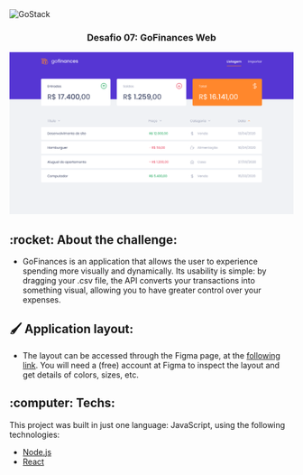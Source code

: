 <img alt="GoStack" src="https://storage.googleapis.com/golden-wind/bootcamp-gostack/header-desafios.png" />

<h3 align="center">
  Desafio 07: GoFinances Web
</h3>

<img alt="GoFinances" src="https://github.com/bprofiro/assets/blob/master/In%C3%ADcio.png" />

<div>
  <h2> :rocket: About the challenge: </h2>
  
  - GoFinances is an application that allows the user to experience spending more visually and dynamically. Its usability is simple: 
by dragging your .csv file, the API converts your transactions into something visual, allowing you to have greater control over your 
expenses.
</div>

<div>
  <h2> 🖌 Application layout: </h2>

  - The layout can be accessed through the Figma page, at the [following link](https://www.figma.com/file/EgOhyj1Inz14dhWGVhRlhr/GoFinances?node-id=1%3A863).
You will need a (free) account at Figma to inspect the layout and get details of colors, sizes, etc.
</div>

<div>
  <h2> :computer: Techs: </h2>
   <p> This project was built in just one language: JavaScript, using the following technologies:

   - [Node.js](https://nodejs.org/en/)
   - [React](https://reactjs.org/)
  </p>
</div>
